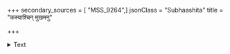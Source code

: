 +++
secondary_sources = [ "MSS_9264",]
jsonClass = "Subhaashita"
title = "कस्याश्चिन् मुखमनु"

+++

<details><summary>Text</summary>

कस्याश्चिन् मुखमनु धौतपत्रलेखं व्यातेने सलिलभरावलम्बिनीभिः।  
किञ्जल्कव्यतिकरपिञ्जरान्तराभिश् चित्रश्रीरलमलकाग्रवल्लरीभिः॥
</details>

